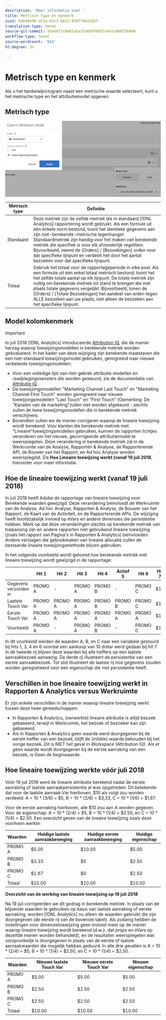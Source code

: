 ```yaml
---
description: 'Meer informatie over '
title: Metrisch type en kenmerk
uuid: 64649698-df2a-42c3-bb31-938f766e1d1f
translation-type: tm+mt
source-git-commit: a5ab9f3c0a82a5a37a6507b697c641c66075b848
workflow-type: tm+mt
source-wordcount: '914'
ht-degree: 3%

---
```



# Metrisch type en kenmerk

Als u het tandwielpictogram naast een metrische waarde selecteert, kunt u het metrische type en het attributiemodel opgeven.

## Metrisch type

![](assets/cm_type_alloc.png)

| Metrisch type | Definitie |
|---|---|
| Standaard | Deze metriek zijn de zelfde metriek die in standaard [!DNL Analytics] rapportering wordt gebruikt. Als een formule uit één enkele norm bestond, toont het identieke gegevens aan zijn niet-berekende-metrische tegenhanger. Standaardmetriek zijn handig voor het maken van berekende metriek die specifiek is voor elk afzonderlijk regelitem. Bijvoorbeeld, neemt de [Orders] / [Bezoekingen] orden voor dat specifieke lijnpunt en verdeelt het door het aantal bezoeken voor dat specifieke lijnpunt. |
| Totaal | Gebruik het totaal voor de rapportageperiode in elke post. Als een formule uit één enkel totaal metrisch bestond, toont het het zelfde totale aantal op elk lijnpunt. De totale metriek zijn nuttig om berekende metriek tot stand te brengen die met plaats totale gegevens vergelijkt. Bijvoorbeeld, tonen de [Orders] / [Totale Bezoekingen] het aandeel van orden tegen ALLE bezoeken aan uw plaats, niet alleen de bezoeken aan het specifieke lijnpunt. |

## Model kolomkenmerk

>[!IMPORTANT]
>
>In juli 2018 [!DNL Analytics] introduceerde [Attribution IQ](https://docs.adobe.com/content/help/en/analytics/analyze/analysis-workspace/panels/attribution/attribution.html), die de manier herzag waarop toewijzingsmodellen in berekende metriek worden geëvalueerd. In het kader van deze wijziging zijn berekende maatstaven die een niet-standaard toewijzingsmodel gebruiken, gemigreerd naar nieuwe verbeterde toewijzingsmodellen:
>
>* Voor een volledige lijst van niet-gebrek attributie modellen en raadplegingsvensters die worden gesteund, zie de documentatie van [Attributie IQ](https://docs.adobe.com/content/help/en/analytics/analyze/analysis-workspace/panels/attribution/attribution.html) .
>* De toewijzingsmodellen &quot;Marketing Channel Last Touch&quot; en &quot;Marketing Channel First Touch&quot; worden gemigreerd naar nieuwe toewijzingsmodellen &quot;Last Touch&quot; en &quot;First Touch&quot; (Opmerking: De &quot;Kanalen van de marketing&quot;zullen niet worden afgekeurd - slechts zullen de twee toewijzingsmodellen die in berekende metriek verschijnen).
>* Bovendien zullen we de manier corrigeren waarop de lineaire toewijzing wordt berekend. Voor klanten die berekende metriek met &quot;Lineaire&quot;toewijzingsmodellen gebruiken, kunnen de rapporten lichtjes veranderen om het nieuwe, gecorrigeerde attributiemodel te weerspiegelen. Deze verandering in berekende metriek zal in de Werkruimte van de Analyse, Rapporten &amp; Analyse, de Rapporterende API, de Bouwer van het Rapport, en Ad hoc Analyse worden weerspiegeld. Zie **Hoe Lineaire toewijzing werkt (vanaf 19 juli 2018**, hieronder voor meer informatie.
>



## Hoe de lineaire toewijzing werkt (vanaf 19 juli 2018)

In juli 2018 heeft Adobe de rapportage van lineaire toewijzing voor Berekende waarden gewijzigd. Deze verandering beïnvloedt de Werkruimte van de Analyse, Ad hoc Analyse, Rapporten &amp; Analyse, de Bouwer van het Rapport, de Kaart van de Activiteit, en de Rapporterende APIs. De wijziging heeft hoofdzakelijk invloed op eVars en andere dimensies die persistentie hebben. Merk op dat deze veranderingen slechts op berekende metriek van toepassing zijn en andere rapporten niet gebruikend lineaire toewijzing (zoals het rapport van Pagina&#39;s in Rapporten &amp; Analytics) beïnvloeden. Andere verslagen die gebruikmaken van lineaire allocatie zullen de bestaande lineaire toewijzingsmethode blijven gebruiken.

In het volgende voorbeeld wordt getoond hoe berekende metriek met lineaire toewijzing wordt gewijzigd in de rapportage:

|  | Hit 1 | Hit 2 | Hit 3 | Hit 4 | Actief 5 | Hit 6 | Hit 7 |
|--- |--- |--- |--- |--- |--- |--- |--- |
| Gegevens verzonden in | PROMO A | - | PROMO A | PROMO B | - | PROMO C | $10 |
| Laatste Touch Var | PROMO A | PROMO A | PROMO A | PROMO B | PROMO B | PROMO C | $10 |
| Eerste Touch Var | PROMO A | PROMO A | PROMO A | PROMO A | PROMO A | PROMO A | $10 |
| Voorbeeld | PROMO A | - | PROMO A | PROMO B | - | PROMO C | $10 |

In dit voorbeeld werden de waarden A, B, en C naar een variabele gestuurd bij hits 1, 3, 4 en 6 voordat een aankoop van 10 dollar werd gedaan bij hit 7. In de tweede rij blijven deze waarden bij alle treffers op een laatste aanraakbezoek aanwezig. De derde rij illustreert de persistentie van een eerste aanraakbezoek. Tot slot illustreert de laatste rij hoe gegevens zouden worden geregistreerd voor een eigenschap die niet persistentie heeft.

## Verschillen in hoe lineaire toewijzing werkt in Rapporten &amp; Analytics versus Werkruimte

Er zijn enkele verschillen in de manier waarop lineaire toewijzing werkt tussen deze twee gereedschappen:

* In Rapporten &amp; Analytics, (verwerkte) lineaire attributie is altijd bezoek gebaseerd, terwijl in Werkruimte, het bezoek of bezoeker kan zijn gebaseerd.
* Als in Rapporten &amp; Analytics geen waarde werd doorgegeven bij de eerste treffer van een bezoek, blijft de (initiële) waarde behouden bij het vorige bezoek. Dit is NIET het geval in Workspace (Attribution IQ). Als er geen waarde wordt doorgegeven bij de eerste aanraking van een bezoek, is Geen de beginwaarde.

## Hoe lineaire toewijzing werkte vóór juli 2018

Vóór 19 juli 2018 werd de lineaire attributie berekend nadat de eerste aanraking of laatste aanraakpersistentie al was opgetreden. Dit betekende dat voor de laatste aanraak-Var hierboven, $10 als volgt zou worden verdeeld: A = 10 * (3/6) = $5, B = 10 * (2/6) = $3,33, C = 10 * (1/6) = $1,67.

Voor de eerste aanraking hierboven, alle $10 zou aan A worden gegeven. Voor de eigenschap: A = 10 * (2/4) = $5, B = 10 * (1/4) = $2.50, en C = 10 * (1/4) = $2.50. Een overzicht geven van de lineaire toewijzing zoals deze voorheen werkte:

| Waarden | Huidige laatste aanraakbeweging | Huidige eerste aanraakbeweging | Huidige eigenschap |
|---|---|---|---|
| PROMO A | $5.00 | $10.00 | $5.00 |
| PROMO B | $3.33 | $0 | $2.50 |
| PROMO C | $1.67 | $0 | $2.50 |
| Totaal | $10.00 | $10.00 | $10.00 |

**Overzicht van de werking van lineaire toewijzing op 19 juli 2018**

Na 19 juli corrigeerden we dit gedrag in berekende metriek. In plaats van de blijvende waarden te gebruiken op basis van laatste aanraking of eerste aanraking, worden [!DNL Analytics] nu alleen de waarden gebruikt die zijn doorgegeven (de eerste rij van de bovenste tabel). Als zodanig hebben de instellingen voor dimensietoewijzing geen invloed meer op de manier waarop lineaire toewijzing wordt berekend (d.w.z. dat props en eVars op dezelfde manier worden behandeld), en de resultaten weerspiegelen wat oorspronkelijk is doorgegeven in plaats van de eerste of laatste aanraakwaarden die mogelijk hebben geduurd. In alle drie gevallen is A = 10 * (2/4) = $5, B = 10 * (1/4) = $2,50, en C = 10 * (1/4) = $2,50.

| Waarden | Nieuwe laatste Touch Var | Nieuwe eerste Touch Var | Nieuwe eigenschap |
|---|---|---|---|
| PROMO A | $5.00 | $5.00 | $5.00 |
| PROMO B | $2.50 | $2.50 | $2.50 |
| PROMO C | $2.50 | $2.50 | $2.50 |
| Totaal | $10.00 | $10.00 | $10.00 |


